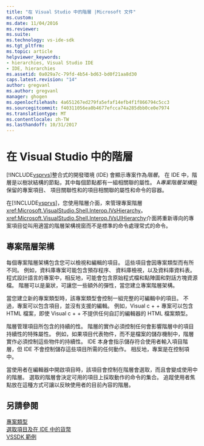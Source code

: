 ```yaml
---
title: "在 Visual Studio 中的階層 |Microsoft 文件"
ms.custom: 
ms.date: 11/04/2016
ms.reviewer: 
ms.suite: 
ms.technology: vs-ide-sdk
ms.tgt_pltfrm: 
ms.topic: article
helpviewer_keywords:
- hierarchies, Visual Studio IDE
- IDE, hierarchies
ms.assetid: 0a029a7c-79fd-4b54-bd63-bd0f21aa8d30
caps.latest.revision: "14"
author: gregvanl
ms.author: gregvanl
manager: ghogen
ms.openlocfilehash: 4a651267ed279fa5efaf14efb4f1f866794c5cc3
ms.sourcegitcommit: f40311056ea0b4677efcca74a285dbb0ce0e7974
ms.translationtype: MT
ms.contentlocale: zh-TW
ms.lasthandoff: 10/31/2017
---
```

# <a name="hierarchies-in-visual-studio"></a>在 Visual Studio 中的階層
[!INCLUDE[vsprvs](../../code-quality/includes/vsprvs_md.md)]整合式的開發環境 (IDE) 會顯示專案作為*階層*。 在 IDE 中，階層是以樹狀結構的節點，其中每個節點都有一組相關聯的屬性。 A*專案階層架構*是保留的專案項目、 項目關聯性和的項目相關聯的屬性和命令的容器。  
  
 在[!INCLUDE[vsprvs](../../code-quality/includes/vsprvs_md.md)]，您使用階層介面，來管理專案階層<xref:Microsoft.VisualStudio.Shell.Interop.IVsHierarchy>。 <xref:Microsoft.VisualStudio.Shell.Interop.IVsUIHierarchy>介面將重新導向的專案項目從叫用適當的階層架構視窗而不是標準的命令處理常式的命令。  
  
## <a name="project-hierarchies"></a>專案階層架構  
 每個專案階層架構包含您可以檢視和編輯的項目。 這些項目會因專案類型而有所不同。 例如，資料庫專案可能包含預存程序、 資料庫檢視，以及資料庫資料表。 程式設計語言的專案中，相反地，可能會包含原始程式檔和點陣圖和對話方塊資源檔。 階層可以是巢狀，可讓您一些額外的彈性，當您建立專案階層架構。  
  
 當您建立新的專案類型時，該專案類型會控制一組完整的可編輯中的項目。 不過，專案可以包含項目，並沒有支援的編輯。 例如，Visual c + + 專案可以包含 HTML 檔案，即使 Visual c + + 不提供任何自訂的編輯器的 HTML 檔案類型。  
  
 階層管理項目所包含的持續的性。 階層的實作必須控制任何會影響階層中的項目持續性的特殊屬性。 例如，如果項目代表物件，而不是檔案的儲存機制中，階層實作必須控制這些物件的持續性。 IDE 本身會指示儲存符合使用者輸入項目階層，但 IDE 不會控制儲存這些項目所需的任何動作。 相反地，專案是在控制項中。  
  
 當使用者在編輯器中開啟項目時，該項目會控制在階層會選取，而且會變成使用中的階層。 選取的階層會決定可用的項目上採取動作的命令的集合。 追蹤使用者焦點放在這種方式可讓以反映使用者的目前內容的階層。  
  
## <a name="see-also"></a>另請參閱  
 [專案類型](../../extensibility/internals/project-types.md)   
 [選取項目及在 IDE 中的貨幣](../../extensibility/internals/selection-and-currency-in-the-ide.md)   
 [VSSDK 範例](http://aka.ms/vs2015sdksamples)